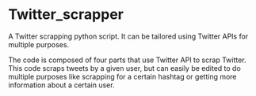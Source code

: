 # Twitter_scrapper
A Twitter scrapping python script. It can be tailored using Twitter APIs for multiple purposes.

The code is composed of four parts that use Twitter API to scrap Twitter. This code scraps tweets by a given user, but can
easily be edited to do multiple purposes like scrapping for a certain hashtag or getting more information about a certain
user.
